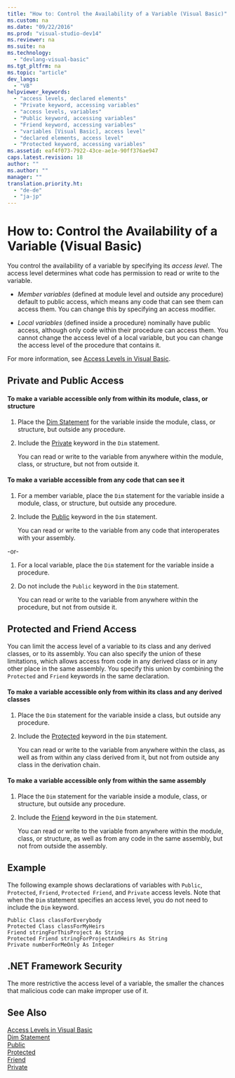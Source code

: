 ```yaml
---
title: "How to: Control the Availability of a Variable (Visual Basic)"
ms.custom: na
ms.date: "09/22/2016"
ms.prod: "visual-studio-dev14"
ms.reviewer: na
ms.suite: na
ms.technology: 
  - "devlang-visual-basic"
ms.tgt_pltfrm: na
ms.topic: "article"
dev_langs: 
  - "VB"
helpviewer_keywords: 
  - "access levels, declared elements"
  - "Private keyword, accessing variables"
  - "access levels, variables"
  - "Public keyword, accessing variables"
  - "Friend keyword, accessing variables"
  - "variables [Visual Basic], access level"
  - "declared elements, access level"
  - "Protected keyword, accessing variables"
ms.assetid: eaf4f073-7922-43ce-ae1e-90ff376ae947
caps.latest.revision: 18
author: ""
ms.author: ""
manager: ""
translation.priority.ht: 
  - "de-de"
  - "ja-jp"
---
```

# How to: Control the Availability of a Variable (Visual Basic)
You control the availability of a variable by specifying its *access level*. The access level determines what code has permission to read or write to the variable.  
  
-   *Member variables* (defined at module level and outside any procedure) default to public access, which means any code that can see them can access them. You can change this by specifying an access modifier.  
  
-   *Local variables* (defined inside a procedure) nominally have public access, although only code within their procedure can access them. You cannot change the access level of a local variable, but you can change the access level of the procedure that contains it.  
  
 For more information, see [Access Levels in Visual Basic](../vs140/access-levels-in-visual-basic.md).  
  
## Private and Public Access  
  
#### To make a variable accessible only from within its module, class, or structure  
  
1.  Place the [Dim Statement](../vs140/dim-statement--visual-basic-.md) for the variable inside the module, class, or structure, but outside any procedure.  
  
2.  Include the [Private](../vs140/private--visual-basic-.md) keyword in the `Dim` statement.  
  
     You can read or write to the variable from anywhere within the module, class, or structure, but not from outside it.  
  
#### To make a variable accessible from any code that can see it  
  
1.  For a member variable, place the `Dim` statement for the variable inside a module, class, or structure, but outside any procedure.  
  
2.  Include the [Public](../vs140/public--visual-basic-.md) keyword in the `Dim` statement.  
  
     You can read or write to the variable from any code that interoperates with your assembly.  
  
 -or-  
  
1.  For a local variable, place the `Dim` statement for the variable inside a procedure.  
  
2.  Do not include the `Public` keyword in the `Dim` statement.  
  
     You can read or write to the variable from anywhere within the procedure, but not from outside it.  
  
## Protected and Friend Access  
 You can limit the access level of a variable to its class and any derived classes, or to its assembly. You can also specify the union of these limitations, which allows access from code in any derived class or in any other place in the same assembly. You specify this union by combining the `Protected` and `Friend` keywords in the same declaration.  
  
#### To make a variable accessible only from within its class and any derived classes  
  
1.  Place the `Dim` statement for the variable inside a class, but outside any procedure.  
  
2.  Include the [Protected](../vs140/protected--visual-basic-.md) keyword in the `Dim` statement.  
  
     You can read or write to the variable from anywhere within the class, as well as from within any class derived from it, but not from outside any class in the derivation chain.  
  
#### To make a variable accessible only from within the same assembly  
  
1.  Place the `Dim` statement for the variable inside a module, class, or structure, but outside any procedure.  
  
2.  Include the [Friend](../vs140/friend--visual-basic-.md) keyword in the `Dim` statement.  
  
     You can read or write to the variable from anywhere within the module, class, or structure, as well as from any code in the same assembly, but not from outside the assembly.  
  
## Example  
 The following example shows declarations of variables with `Public`, `Protected`, `Friend`, `Protected Friend`, and `Private` access levels. Note that when the `Dim` statement specifies an access level, you do not need to include the `Dim` keyword.  
  
```  
Public Class classForEverybody  
Protected Class classForMyHeirs  
Friend stringForThisProject As String  
Protected Friend stringForProjectAndHeirs As String  
Private numberForMeOnly As Integer  
```  
  
## .NET Framework Security  
 The more restrictive the access level of a variable, the smaller the chances that malicious code can make improper use of it.  
  
## See Also  
 [Access Levels in Visual Basic](../vs140/access-levels-in-visual-basic.md)   
 [Dim Statement](../vs140/dim-statement--visual-basic-.md)   
 [Public](../vs140/public--visual-basic-.md)   
 [Protected](../vs140/protected--visual-basic-.md)   
 [Friend](../vs140/friend--visual-basic-.md)   
 [Private](../vs140/private--visual-basic-.md)